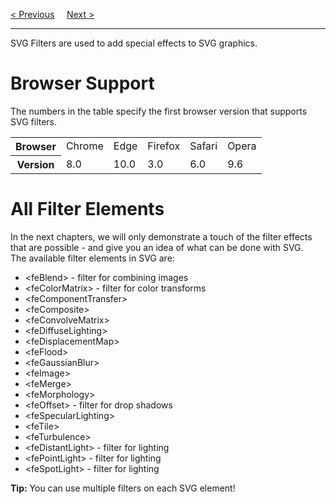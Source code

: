<a href="/JS/Graphics/SVG/Stroking.md">&lt; Previous</a>
&nbsp;&nbsp;&nbsp;
<a href="/JS/Graphics/SVG/Filters/Blur.md">Next &gt;</a>
<hr>
SVG Filters are used to add special effects to SVG graphics.
<h1>Browser Support</h1>
The numbers in the table specify the first browser version that supports SVG filters.
<table class="ws-table-all notranslate">
  <tr>
    <th>Browser</th>
    <td>Chrome</td>
    <td>Edge</td>
    <td>Firefox</td>
    <td>Safari</td>
    <td>Opera</td>                
  </tr>
  <tr>
    <th>Version</th>
    <td>8.0</td>
    <td>10.0</td>
    <td>3.0</td>
    <td>6.0</td>
    <td>9.6</td>
  </tr>
</table>
<h1>All Filter Elements</h1>
In the next chapters, we will only demonstrate a touch of the filter effects that are possible - and give you an idea of what can be done with SVG.
<br>
The available filter elements in SVG are:
<ul>
  <li>&lt;feBlend&gt; - filter for combining images</li>
  <li>&lt;feColorMatrix&gt; - filter for color transforms</li>
  <li>&lt;feComponentTransfer&gt;</li>
  <li>&lt;feComposite&gt;</li>
  <li>&lt;feConvolveMatrix&gt;</li>
  <li>&lt;feDiffuseLighting&gt;</li>
  <li>&lt;feDisplacementMap&gt;</li>
  <li>&lt;feFlood&gt;</li>
  <li>&lt;feGaussianBlur&gt;</li>
  <li>&lt;feImage&gt;</li>
  <li>&lt;feMerge&gt;</li>
  <li>&lt;feMorphology&gt;</li>
  <li>&lt;feOffset&gt; - filter for drop shadows</li>
  <li>&lt;feSpecularLighting&gt;</li>
  <li>&lt;feTile&gt;</li>
  <li>&lt;feTurbulence&gt;</li>
  <li>&lt;feDistantLight&gt; - filter for lighting</li>
  <li>&lt;fePointLight&gt; - filter for lighting</li>
  <li>&lt;feSpotLight&gt; - filter for lighting</li>
</ul>
<b>Tip:</b> You can use multiple filters on each SVG element!
